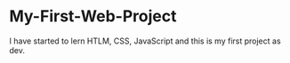 # My-First-Web-Project
I have started to lern HTLM, CSS, JavaScript and this is my first project as dev.
